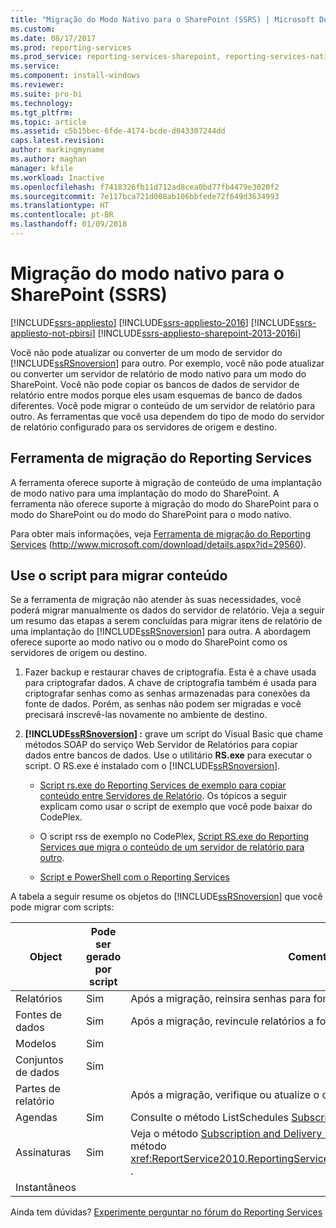 ```yaml
---
title: "Migração do Modo Nativo para o SharePoint (SSRS) | Microsoft Docs"
ms.custom: 
ms.date: 08/17/2017
ms.prod: reporting-services
ms.prod_service: reporting-services-sharepoint, reporting-services-native
ms.service: 
ms.component: install-windows
ms.reviewer: 
ms.suite: pro-bi
ms.technology: 
ms.tgt_pltfrm: 
ms.topic: article
ms.assetid: c5b15bec-6fde-4174-bcde-d043307244dd
caps.latest.revision: 
author: markingmyname
ms.author: maghan
manager: kfile
ms.workload: Inactive
ms.openlocfilehash: f7418326fb11d712ad8cea0bd77fb4479e3020f2
ms.sourcegitcommit: 7e117bca721d008ab106bbfede72f649d3634993
ms.translationtype: HT
ms.contentlocale: pt-BR
ms.lasthandoff: 01/09/2018
---
```

# <a name="native-to-sharepoint-migration-ssrs"></a>Migração do modo nativo para o SharePoint (SSRS)

[!INCLUDE[ssrs-appliesto](../../includes/ssrs-appliesto.md)] [!INCLUDE[ssrs-appliesto-2016](../../includes/ssrs-appliesto-2016.md)] [!INCLUDE[ssrs-appliesto-not-pbirsi](../../includes/ssrs-appliesto-not-pbirs.md)] [!INCLUDE[ssrs-appliesto-sharepoint-2013-2016i](../../includes/ssrs-appliesto-sharepoint-2013-2016.md)]

  Você não pode atualizar ou converter de um modo de servidor do [!INCLUDE[ssRSnoversion](../../includes/ssrsnoversion-md.md)] para outro. Por exemplo, você não pode atualizar ou converter um servidor de relatório de modo nativo para um modo do SharePoint. Você não pode copiar os bancos de dados de servidor de relatório entre modos porque eles usam esquemas de banco de dados diferentes. Você pode migrar o conteúdo de um servidor de relatório para outro. As ferramentas que você usa dependem do tipo de modo do servidor de relatório configurado para os servidores de origem e destino.  
  
##  <a name="bkmk_native_to_sharepoint"></a> Ferramenta de migração do Reporting Services  
 A ferramenta oferece suporte à migração de conteúdo de uma implantação de modo nativo para uma implantação do modo do SharePoint. A ferramenta não oferece suporte à migração do modo do SharePoint para o modo do SharePoint ou do modo do SharePoint para o modo nativo.  
  
 Para obter mais informações, veja [Ferramenta de migração do Reporting Services](http://www.microsoft.com/download/details.aspx?id=29560) (http://www.microsoft.com/download/details.aspx?id=29560).  
  
## <a name="use-script-to-migrate-content"></a>Use o script para migrar conteúdo  
 Se a ferramenta de migração não atender às suas necessidades, você poderá migrar manualmente os dados do servidor de relatório. Veja a seguir um resumo das etapas a serem concluídas para migrar itens de relatório de uma implantação do [!INCLUDE[ssRSnoversion](../../includes/ssrsnoversion-md.md)] para outra. A abordagem oferece suporte ao modo nativo ou o modo do SharePoint como os servidores de origem ou destino.  
  
1.  Fazer backup e restaurar chaves de criptografia. Esta é a chave usada para criptografar dados. A chave de criptografia também é usada para criptografar senhas como as senhas armazenadas para conexões da fonte de dados. Porém, as senhas não podem ser migradas e você precisará inscrevê-las novamente no ambiente de destino.  
  
2.  **[!INCLUDE[ssRSnoversion](../../includes/ssrsnoversion-md.md)] :** grave um script do Visual Basic que chame métodos SOAP do serviço Web Servidor de Relatórios para copiar dados entre bancos de dados. Use o utilitário **RS.exe** para executar o script. O RS.exe é instalado com o [!INCLUDE[ssRSnoversion](../../includes/ssrsnoversion-md.md)].  
  
    -   [Script rs.exe do Reporting Services de exemplo para copiar conteúdo entre Servidores de Relatório](../../reporting-services/tools/sample-reporting-services-rs-exe-script-to-copy-content-between-report-servers.md). Os tópicos a seguir explicam como usar o script de exemplo que você pode baixar do CodePlex.  
  
    -   O script rss de exemplo no CodePlex, [Script RS.exe do Reporting Services que migra o conteúdo de um servidor de relatório para outro](http://azuresql.codeplex.com/releases/view/115207).  
  
    -   [Script e PowerShell com o Reporting Services](../../reporting-services/tools/scripting-and-powershell-with-reporting-services.md)  
  
 A tabela a seguir resume os objetos do [!INCLUDE[ssRSnoversion](../../includes/ssrsnoversion-md.md)] que você pode migrar com scripts:  
  
|Object|Pode ser gerado por script|Comentários|  
|------------|---------------------|--------------|  
|Relatórios|Sim|Após a migração, reinsira senhas para fontes de dados.|  
|Fontes de dados|Sim|Após a migração, revincule relatórios a fontes de dados.|  
|Modelos|Sim||  
|Conjuntos de dados|Sim||  
|Partes de relatório||Após a migração, verifique ou atualize o caminho para as partes de relatório.|  
|Agendas|Sim|Consulte o método ListSchedules [Subscription and Delivery Methods](../../reporting-services/report-server-web-service/methods/subscription-and-delivery-methods.md)|  
|Assinaturas|Sim|Veja o método [Subscription and Delivery Methods](../../reporting-services/report-server-web-service/methods/subscription-and-delivery-methods.md) de List Subscriptions e o método <xref:ReportService2010.ReportingService2010.ChangeSubscriptionOwner%2A> .|  
|Instantâneos|||

Ainda tem dúvidas? [Experimente perguntar no fórum do Reporting Services](http://go.microsoft.com/fwlink/?LinkId=620231)
